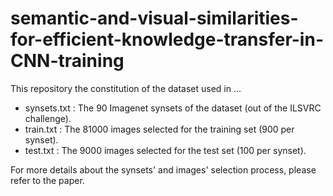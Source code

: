 # semantic-and-visual-similarities-for-efficient-knowledge-transfer-in-CNN-training

This repository the constitution of the dataset used in ...

* synsets.txt : The 90 Imagenet synsets of the dataset (out of the ILSVRC challenge).
* train.txt : The 81000 images selected for the training set (900 per synset).
* test.txt : The 9000 images selected for the test set (100 per synset).

For more details about the synsets' and images' selection process, please refer to the paper.
